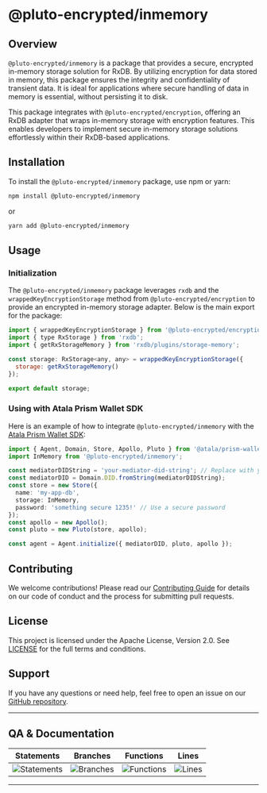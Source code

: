 # @pluto-encrypted/inmemory

## Overview

`@pluto-encrypted/inmemory` is a package that provides a secure, encrypted in-memory storage solution for RxDB. By utilizing encryption for data stored in memory, this package ensures the integrity and confidentiality of transient data. It is ideal for applications where secure handling of data in memory is essential, without persisting it to disk.

This package integrates with `@pluto-encrypted/encryption`, offering an RxDB adapter that wraps in-memory storage with encryption features. This enables developers to implement secure in-memory storage solutions effortlessly within their RxDB-based applications.

## Installation

To install the `@pluto-encrypted/inmemory` package, use npm or yarn:

```bash
npm install @pluto-encrypted/inmemory
```

or

```bash
yarn add @pluto-encrypted/inmemory
```

## Usage

### Initialization

The `@pluto-encrypted/inmemory` package leverages `rxdb` and the `wrappedKeyEncryptionStorage` method from `@pluto-encrypted/encryption` to provide an encrypted in-memory storage adapter. Below is the main export for the package:

```javascript
import { wrappedKeyEncryptionStorage } from '@pluto-encrypted/encryption';
import { type RxStorage } from 'rxdb';
import { getRxStorageMemory } from 'rxdb/plugins/storage-memory';

const storage: RxStorage<any, any> = wrappedKeyEncryptionStorage({
  storage: getRxStorageMemory()
});

export default storage;
```

### Using with Atala Prism Wallet SDK

Here is an example of how to integrate `@pluto-encrypted/inmemory` with the [Atala Prism Wallet SDK](https://github.com/hyperledger/identus-edge-agent-sdk-ts):

```typescript
import { Agent, Domain, Store, Apollo, Pluto } from '@atala/prism-wallet-sdk';
import InMemory from '@pluto-encrypted/inmemory';

const mediatorDIDString = 'your-mediator-did-string'; // Replace with your actual mediator DID string
const mediatorDID = Domain.DID.fromString(mediatorDIDString);
const store = new Store({
  name: 'my-app-db',
  storage: InMemory,
  password: 'something secure 1235!' // Use a secure password
});
const apollo = new Apollo();
const pluto = new Pluto(store, apollo);

const agent = Agent.initialize({ mediatorDID, pluto, apollo });
```

## Contributing

We welcome contributions! Please read our [Contributing Guide](https://github.com/atala-community-projects/pluto-encrypted/blob/master/CONTRIBUTING.md) for details on our code of conduct and the process for submitting pull requests.

## License

This project is licensed under the Apache License, Version 2.0. See [LICENSE](./LICENSE) for the full terms and conditions.

## Support

If you have any questions or need help, feel free to open an issue on our [GitHub repository](https://github.com/atala-community-projects/pluto-encrypted/issues).

---

## QA & Documentation

| Statements                  | Branches                | Functions                 | Lines             |
| --------------------------- | ----------------------- | ------------------------- | ----------------- |
| ![Statements](https://img.shields.io/badge/statements-100%25-brightgreen.svg?style=flat) | ![Branches](https://img.shields.io/badge/branches-100%25-brightgreen.svg?style=flat) | ![Functions](https://img.shields.io/badge/functions-100%25-brightgreen.svg?style=flat) | ![Lines](https://img.shields.io/badge/lines-100%25-brightgreen.svg?style=flat) |

---

